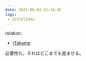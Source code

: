 ```yaml
---
date: 2021-08-04 22:14:45
tags:
 - ZettelIdea
---
```

relation:
 - [rTakame](../Novels/NovelClean/ナカリア/設定/登場人物/語録/高目録.md)

必要性だ。それはどこまでも進ませる。
